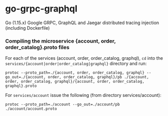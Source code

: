 # go-grpc-graphql
Go (1.15.x) Google GRPC, GraphQL and Jaegar distributed tracing injection (including Dockerfile)


### Compiling the microservice {account, order, order_catalog}.proto files

For each of the services (account, order, order_catalog, graphql), `cd` into the `services/{account|order|order_catalog|graphql}`  directory and run:

`protoc --proto_path=./{account, order, order_catalog, graphql} --go_out=./{account, order, order_catalog, graphql}/pb ./{account, order, order_catalog, graphql}/{account, order, order_catalog, graphql}.proto`


For `services/account` issue the following (from directory services/account):

`protoc --proto_path=./account --go_out=./account/pb ./account/account.proto`


